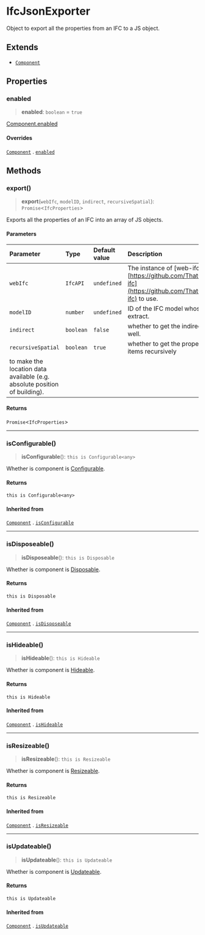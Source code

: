 # IfcJsonExporter

Object to export all the properties from an IFC to a JS object.

## Extends

- [`Component`](Component.md)

## Properties

### enabled

> **enabled**: `boolean` = `true`

[Component.enabled](Component.md#enabled)

#### Overrides

[`Component`](Component.md) . [`enabled`](Component.md#enabled)

## Methods

### export()

> **export**(`webIfc`, `modelID`, `indirect`, `recursiveSpatial`): `Promise`\<`IfcProperties`\>

Exports all the properties of an IFC into an array of JS objects.

#### Parameters

| Parameter | Type | Default value | Description |
| :------ | :------ | :------ | :------ |
| `webIfc` | `IfcAPI` | `undefined` | The instance of [web-ifc][https://github.com/ThatOpen/engine_web-ifc](https://github.com/ThatOpen/engine_web-ifc) to use. |
| `modelID` | `number` | `undefined` | ID of the IFC model whose properties to extract. |
| `indirect` | `boolean` | `false` | whether to get the indirect relationships as well. |
| `recursiveSpatial` | `boolean` | `true` | whether to get the properties of spatial items recursively to make the location data available (e.g. absolute position of building). |

#### Returns

`Promise`\<`IfcProperties`\>

***

### isConfigurable()

> **isConfigurable**(): `this is Configurable<any>`

Whether is component is [Configurable](../interfaces/Configurable.md).

#### Returns

`this is Configurable<any>`

#### Inherited from

[`Component`](Component.md) . [`isConfigurable`](Component.md#isconfigurable)

***

### isDisposeable()

> **isDisposeable**(): `this is Disposable`

Whether is component is [Disposable](../interfaces/Disposable.md).

#### Returns

`this is Disposable`

#### Inherited from

[`Component`](Component.md) . [`isDisposeable`](Component.md#isdisposeable)

***

### isHideable()

> **isHideable**(): `this is Hideable`

Whether is component is [Hideable](../interfaces/Hideable.md).

#### Returns

`this is Hideable`

#### Inherited from

[`Component`](Component.md) . [`isHideable`](Component.md#ishideable)

***

### isResizeable()

> **isResizeable**(): `this is Resizeable`

Whether is component is [Resizeable](../interfaces/Resizeable.md).

#### Returns

`this is Resizeable`

#### Inherited from

[`Component`](Component.md) . [`isResizeable`](Component.md#isresizeable)

***

### isUpdateable()

> **isUpdateable**(): `this is Updateable`

Whether is component is [Updateable](../interfaces/Updateable.md).

#### Returns

`this is Updateable`

#### Inherited from

[`Component`](Component.md) . [`isUpdateable`](Component.md#isupdateable)
